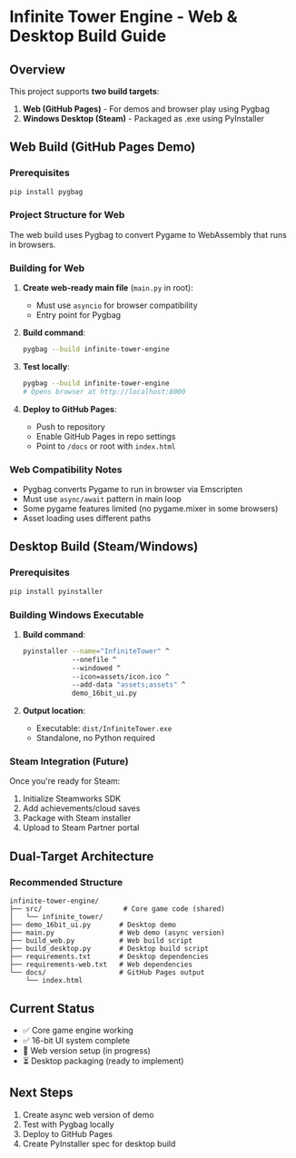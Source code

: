 # Infinite Tower Engine - Web & Desktop Build Guide

## Overview
This project supports **two build targets**:
1. **Web (GitHub Pages)** - For demos and browser play using Pygbag
2. **Windows Desktop (Steam)** - Packaged as .exe using PyInstaller

## Web Build (GitHub Pages Demo)

### Prerequisites
```bash
pip install pygbag
```

### Project Structure for Web
The web build uses Pygbag to convert Pygame to WebAssembly that runs in browsers.

### Building for Web

1. **Create web-ready main file** (`main.py` in root):
   - Must use `asyncio` for browser compatibility
   - Entry point for Pygbag

2. **Build command**:
   ```bash
   pygbag --build infinite-tower-engine
   ```

3. **Test locally**:
   ```bash
   pygbag --build infinite-tower-engine
   # Opens browser at http://localhost:8000
   ```

4. **Deploy to GitHub Pages**:
   - Push to repository
   - Enable GitHub Pages in repo settings
   - Point to `/docs` or root with `index.html`

### Web Compatibility Notes
- Pygbag converts Pygame to run in browser via Emscripten
- Must use `async/await` pattern in main loop
- Some pygame features limited (no pygame.mixer in some browsers)
- Asset loading uses different paths

## Desktop Build (Steam/Windows)

### Prerequisites
```bash
pip install pyinstaller
```

### Building Windows Executable

1. **Build command**:
   ```bash
   pyinstaller --name="InfiniteTower" ^
               --onefile ^
               --windowed ^
               --icon=assets/icon.ico ^
               --add-data "assets;assets" ^
               demo_16bit_ui.py
   ```

2. **Output location**:
   - Executable: `dist/InfiniteTower.exe`
   - Standalone, no Python required

### Steam Integration (Future)
Once you're ready for Steam:
1. Initialize Steamworks SDK
2. Add achievements/cloud saves
3. Package with Steam installer
4. Upload to Steam Partner portal

## Dual-Target Architecture

### Recommended Structure
```
infinite-tower-engine/
├── src/                    # Core game code (shared)
│   └── infinite_tower/
├── demo_16bit_ui.py       # Desktop demo
├── main.py                # Web demo (async version)
├── build_web.py           # Web build script
├── build_desktop.py       # Desktop build script
├── requirements.txt       # Desktop dependencies
├── requirements-web.txt   # Web dependencies
└── docs/                  # GitHub Pages output
    └── index.html
```

## Current Status
- ✅ Core game engine working
- ✅ 16-bit UI system complete
- 🔄 Web version setup (in progress)
- ⏳ Desktop packaging (ready to implement)

## Next Steps
1. Create async web version of demo
2. Test with Pygbag locally
3. Deploy to GitHub Pages
4. Create PyInstaller spec for desktop build

